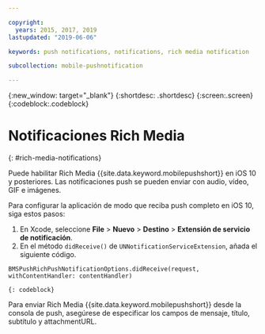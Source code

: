 ```yaml
---

copyright:
  years: 2015, 2017, 2019
lastupdated: "2019-06-06"

keywords: push notifications, notifications, rich media notification

subcollection: mobile-pushnotification

---
```


{:new_window: target="_blank"}
{:shortdesc: .shortdesc}
{:screen:.screen}
{:codeblock:.codeblock}

# Notificaciones Rich Media
{: #rich-media-notifications}

Puede habilitar Rich Media {{site.data.keyword.mobilepushshort}} en iOS 10 y posteriores. Las notificaciones push se pueden enviar con audio, vídeo, GIF e imágenes. 

Para configurar la aplicación de modo que reciba push completo en iOS 10, siga estos pasos:  

1. En Xcode, seleccione **File** > **Nuevo** > **Destino** > **Extensión de servicio de notificación**.
2. En el método `didReceive()` de `UNNotificationServiceExtension`, añada el siguiente código.
```
BMSPushRichPushNotificationOptions.didReceive(request, withContentHandler: contentHandler)
```
	{: codeblock}	

Para enviar Rich Media {{site.data.keyword.mobilepushshort}} desde la consola de push, asegúrese de especificar los campos de mensaje, título, subtítulo y attachmentURL.

